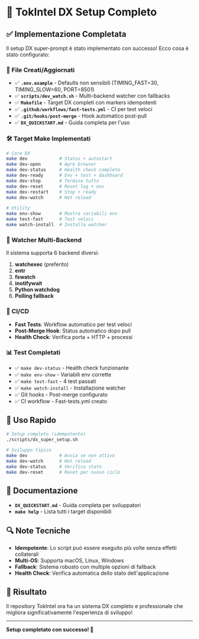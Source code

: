 # 🎉 TokIntel DX Setup Completo

## ✅ Implementazione Completata

Il setup DX super-prompt è stato implementato con successo! Ecco cosa è stato configurato:

### 📁 File Creati/Aggiornati

- ✅ **`.env.example`** - Defaults non sensibili (TIMING_FAST=30, TIMING_SLOW=60, PORT=8501)
- ✅ **`scripts/dev_watch.sh`** - Multi-backend watcher con fallbacks
- ✅ **`Makefile`** - Target DX completi con markers idempotenti
- ✅ **`.github/workflows/fast-tests.yml`** - CI per test veloci
- ✅ **`.git/hooks/post-merge`** - Hook automatico post-pull
- ✅ **`DX_QUICKSTART.md`** - Guida completa per l'uso

### 🛠️ Target Make Implementati

```bash
# Core DX
make dev            # Status + autostart
make dev-open       # Apre browser
make dev-status     # Health check completo
make dev-ready      # Env + test + dashboard
make dev-stop       # Termina tutto
make dev-reset      # Reset log + env
make dev-restart    # Stop + ready
make dev-watch      # Hot reload

# Utility
make env-show       # Mostra variabili env
make test-fast      # Test veloci
make watch-install  # Installa watcher
```

### 🔄 Watcher Multi-Backend

Il sistema supporta 6 backend diversi:
1. **watchexec** (preferito)
2. **entr**
3. **fswatch**
4. **inotifywait**
5. **Python watchdog**
6. **Polling fallback**

### 🚀 CI/CD

- **Fast Tests**: Workflow automatico per test veloci
- **Post-Merge Hook**: Status automatico dopo pull
- **Health Check**: Verifica porta + HTTP + processi

### 📊 Test Completati

- ✅ `make dev-status` - Health check funzionante
- ✅ `make env-show` - Variabili env corrette
- ✅ `make test-fast` - 4 test passati
- ✅ `make watch-install` - Installazione watcher
- ✅ Git hooks - Post-merge configurato
- ✅ CI workflow - Fast-tests.yml creato

## 🎯 Uso Rapido

```bash
# Setup completo (idempotente)
./scripts/dx_super_setup.sh

# Sviluppo tipico
make dev            # Avvia se non attivo
make dev-watch      # Hot reload
make dev-status     # Verifica stato
make dev-reset      # Reset per nuovo ciclo
```

## 📝 Documentazione

- **`DX_QUICKSTART.md`** - Guida completa per sviluppatori
- **`make help`** - Lista tutti i target disponibili

## 🔍 Note Tecniche

- **Idempotente**: Lo script può essere eseguito più volte senza effetti collaterali
- **Multi-OS**: Supporta macOS, Linux, Windows
- **Fallback**: Sistema robusto con multiple opzioni di fallback
- **Health Check**: Verifica automatica dello stato dell'applicazione

## 🎉 Risultato

Il repository TokIntel ora ha un sistema DX completo e professionale che migliora significativamente l'esperienza di sviluppo!

---

**Setup completato con successo! 🚀**
